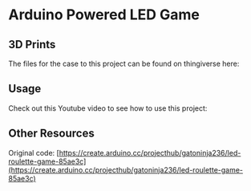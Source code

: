 Arduino Powered LED Game 
========================

3D Prints
---------

The files for the case to this project can be found on thingiverse here:


Usage
-----

Check out this Youtube video to see how to use this project:


Other Resources
---------------

Original code: [https://create.arduino.cc/projecthub/gatoninja236/led-roulette-game-85ae3c](https://create.arduino.cc/projecthub/gatoninja236/led-roulette-game-85ae3c)
